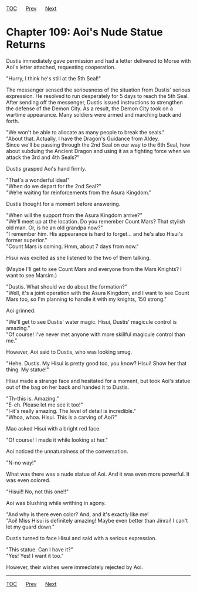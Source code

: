 [TOC](../readme.md)&nbsp;&nbsp;&nbsp;&nbsp;&nbsp;&nbsp;[Prev](section_0023.md)&nbsp;&nbsp;&nbsp;&nbsp;&nbsp;&nbsp;[Next](section_0025.md)



# Chapter 109: Aoi's Nude Statue Returns

Dustis immediately gave permission and had a letter delivered to Morse
with Aoi's letter attached, requesting cooperation.  
  
"Hurry, I think he's still at the 5th Seal!"  
  
The messenger sensed the seriousness of the situation from Dustis'
serious expression. He resolved to run desperately for 5 days to reach
the 5th Seal.  
After sending off the messenger, Dustis issued instructions to
strengthen the defense of the Demon City. As a result, the Demon City
took on a wartime appearance. Many soldiers were armed and marching back
and forth.  
  
"We won't be able to allocate as many people to break the seals."  
"About that. Actually, I have the Dragon's Guidance from Aldey.  
Since we'll be passing through the 2nd Seal on our way to the 6th Seal,
how about subduing the Ancient Dragon and using it as a fighting force
when we attack the 3rd and 4th Seals?"  
  
Dustis grasped Aoi's hand firmly.  
  
"That's a wonderful idea!"  
"When do we depart for the 2nd Seal?"  
"We’re waiting for reinforcements from the Asura Kingdom."  
  
Dustis thought for a moment before answering.  
  
"When will the support from the Asura Kingdom arrive?"  
"We'll meet up at the location. Do you remember Count Mars? That stylish
old man. Or, is he an old grandpa now?"  
"I remember him. His appearance is hard to forget... and he's also
Hisui's former superior."  
"Count Mars is coming. Hmm, about 7 days from now."  
  
Hisui was excited as she listened to the two of them talking.  
  
(Maybe I'll get to see Count Mars and everyone from the Mars Knights? I
want to see Marsim.)  
  
"Dustis. What should we do about the formation?"  
"Well, it's a joint operation with the Asura Kingdom, and I want to see
Count Mars too, so I'm planning to handle it with my knights, 150
strong."  
  
Aoi grinned.  
  
"We'll get to see Dustis' water magic. Hisui, Dustis' magicule control
is amazing."  
"Of course! I've never met anyone with more skillful magicule control
than me."  
  
However, Aoi said to Dustis, who was looking smug.  
  
"Hehe. Dustis. My Hisui is pretty good too, you know? Hisui! Show her
that thing. My statue!"  
  
Hisui made a strange face and hesitated for a moment, but took Aoi's
statue out of the bag on her back and handed it to Dustis.  
  
"Th-this is. Amazing."  
"E-eh. Please let me see it too!"  
"I-it's really amazing. The level of detail is incredible."  
"Whoa, whoa. Hisui. This is a carving of Aoi?"  
  
Mao asked Hisui with a bright red face.  
  
"Of course! I made it while looking at her."  
  
Aoi noticed the unnaturalness of the conversation.  
  
"N-no way!"  
  
What was there was a nude statue of Aoi. And it was even more powerful.
It was even colored.  
  
"Hisui!! No, not this one!!"  
  
Aoi was blushing while writhing in agony.  
  
"And why is there even color? And, and it's exactly like me!  
"Aoi! Miss Hisui is definitely amazing! Maybe even better than Jinrai! I
can't let my guard down."  
  
Dustis turned to face Hisui and said with a serious expression.  
  
"This statue. Can I have it?"  
"Yes! Yes! I want it too."  
  
However, their wishes were immediately rejected by Aoi.  
  
  
  


---
[TOC](../readme.md)&nbsp;&nbsp;&nbsp;&nbsp;&nbsp;&nbsp;[Prev](section_0023.md)&nbsp;&nbsp;&nbsp;&nbsp;&nbsp;&nbsp;[Next](section_0025.md)

